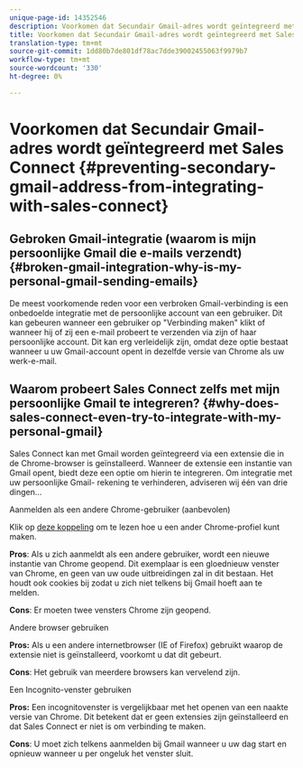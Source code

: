 ```yaml
---
unique-page-id: 14352546
description: Voorkomen dat Secundair Gmail-adres wordt geïntegreerd met Sales Connect - Marketo Docs - Productdocumentatie
title: Voorkomen dat Secundair Gmail-adres wordt geïntegreerd met Sales Connect
translation-type: tm+mt
source-git-commit: 1dd80b7de801df78ac7dde39002455063f9979b7
workflow-type: tm+mt
source-wordcount: '330'
ht-degree: 0%

---
```



# Voorkomen dat Secundair Gmail-adres wordt geïntegreerd met Sales Connect {#preventing-secondary-gmail-address-from-integrating-with-sales-connect}

## Gebroken Gmail-integratie (waarom is mijn persoonlijke Gmail die e-mails verzendt) {#broken-gmail-integration-why-is-my-personal-gmail-sending-emails}

De meest voorkomende reden voor een verbroken Gmail-verbinding is een onbedoelde integratie met de persoonlijke account van een gebruiker. Dit kan gebeuren wanneer een gebruiker op &quot;Verbinding maken&quot; klikt of wanneer hij of zij een e-mail probeert te verzenden via zijn of haar persoonlijke account. Dit kan erg verleidelijk zijn, omdat deze optie bestaat wanneer u uw Gmail-account opent in dezelfde versie van Chrome als uw werk-e-mail.

## Waarom probeert Sales Connect zelfs met mijn persoonlijke Gmail te integreren? {#why-does-sales-connect-even-try-to-integrate-with-my-personal-gmail}

Sales Connect kan met Gmail worden geïntegreerd via een extensie die in de Chrome-browser is geïnstalleerd. Wanneer de extensie een instantie van Gmail opent, biedt deze een optie om hierin te integreren. Om integratie met uw persoonlijke Gmail- rekening te verhinderen, adviseren wij één van drie dingen...

Aanmelden als een andere Chrome-gebruiker (aanbevolen)

Klik op [deze koppeling](https://support.google.com/chrome/answer/2364824?hl=en) om te lezen hoe u een ander Chrome-profiel kunt maken.

**Pros**: Als u zich aanmeldt als een andere gebruiker, wordt een nieuwe instantie van Chrome geopend. Dit exemplaar is een gloednieuw venster van Chrome, en geen van uw oude uitbreidingen zal in dit bestaan. Het houdt ook cookies bij zodat u zich niet telkens bij Gmail hoeft aan te melden.

**Cons**: Er moeten twee vensters Chrome zijn geopend.

Andere browser gebruiken

**Pros:** Als u een andere internetbrowser (IE of Firefox) gebruikt waarop de extensie niet is geïnstalleerd, voorkomt u dat dit gebeurt.

**Cons**: Het gebruik van meerdere browsers kan vervelend zijn.

Een Incognito-venster gebruiken

**Pros:** Een incognitovenster is vergelijkbaar met het openen van een naakte versie van Chrome. Dit betekent dat er geen extensies zijn geïnstalleerd en dat Sales Connect er niet is om verbinding te maken.

**Cons**: U moet zich telkens aanmelden bij Gmail wanneer u uw dag start en opnieuw wanneer u per ongeluk het venster sluit.
